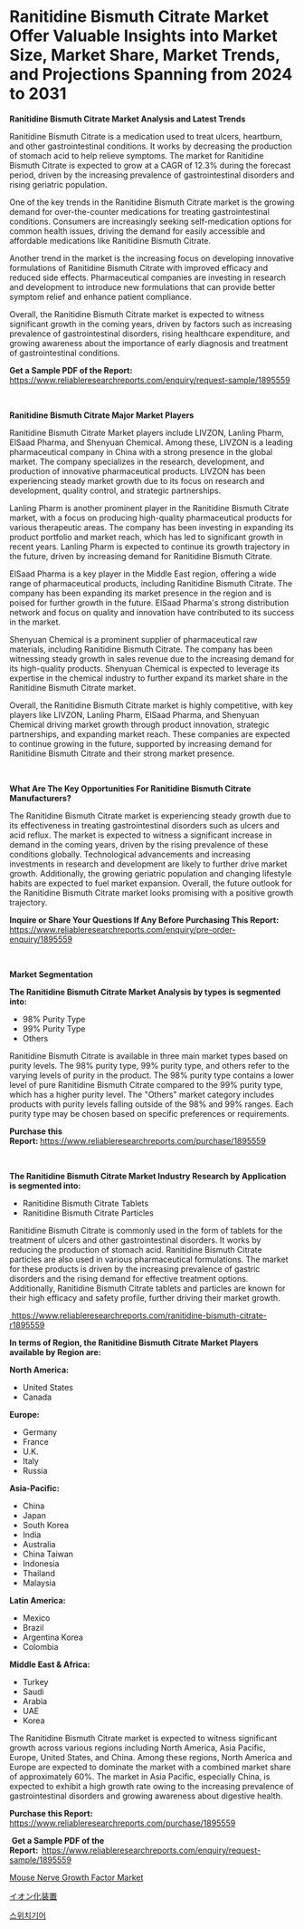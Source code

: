 <p><h1>Ranitidine Bismuth Citrate Market Offer Valuable Insights into Market Size, Market Share, Market Trends, and Projections Spanning from 2024 to 2031</h1></p><p><strong>Ranitidine Bismuth Citrate Market Analysis and Latest Trends</strong></p>
<p><p>Ranitidine Bismuth Citrate is a medication used to treat ulcers, heartburn, and other gastrointestinal conditions. It works by decreasing the production of stomach acid to help relieve symptoms. The market for Ranitidine Bismuth Citrate is expected to grow at a CAGR of 12.3% during the forecast period, driven by the increasing prevalence of gastrointestinal disorders and rising geriatric population.</p><p>One of the key trends in the Ranitidine Bismuth Citrate market is the growing demand for over-the-counter medications for treating gastrointestinal conditions. Consumers are increasingly seeking self-medication options for common health issues, driving the demand for easily accessible and affordable medications like Ranitidine Bismuth Citrate.</p><p>Another trend in the market is the increasing focus on developing innovative formulations of Ranitidine Bismuth Citrate with improved efficacy and reduced side effects. Pharmaceutical companies are investing in research and development to introduce new formulations that can provide better symptom relief and enhance patient compliance.</p><p>Overall, the Ranitidine Bismuth Citrate market is expected to witness significant growth in the coming years, driven by factors such as increasing prevalence of gastrointestinal disorders, rising healthcare expenditure, and growing awareness about the importance of early diagnosis and treatment of gastrointestinal conditions.</p></p>
<p><strong>Get a Sample PDF of the Report:&nbsp;</strong> <a href="https://www.reliableresearchreports.com/enquiry/request-sample/1895559">https://www.reliableresearchreports.com/enquiry/request-sample/1895559</a></p>
<p>&nbsp;</p>
<p><strong>Ranitidine Bismuth Citrate Major Market Players</strong></p>
<p><p>Ranitidine Bismuth Citrate Market players include LIVZON, Lanling Pharm, ElSaad Pharma, and Shenyuan Chemical. Among these, LIVZON is a leading pharmaceutical company in China with a strong presence in the global market. The company specializes in the research, development, and production of innovative pharmaceutical products. LIVZON has been experiencing steady market growth due to its focus on research and development, quality control, and strategic partnerships.</p><p>Lanling Pharm is another prominent player in the Ranitidine Bismuth Citrate market, with a focus on producing high-quality pharmaceutical products for various therapeutic areas. The company has been investing in expanding its product portfolio and market reach, which has led to significant growth in recent years. Lanling Pharm is expected to continue its growth trajectory in the future, driven by increasing demand for Ranitidine Bismuth Citrate.</p><p>ElSaad Pharma is a key player in the Middle East region, offering a wide range of pharmaceutical products, including Ranitidine Bismuth Citrate. The company has been expanding its market presence in the region and is poised for further growth in the future. ElSaad Pharma's strong distribution network and focus on quality and innovation have contributed to its success in the market.</p><p>Shenyuan Chemical is a prominent supplier of pharmaceutical raw materials, including Ranitidine Bismuth Citrate. The company has been witnessing steady growth in sales revenue due to the increasing demand for its high-quality products. Shenyuan Chemical is expected to leverage its expertise in the chemical industry to further expand its market share in the Ranitidine Bismuth Citrate market.</p><p>Overall, the Ranitidine Bismuth Citrate market is highly competitive, with key players like LIVZON, Lanling Pharm, ElSaad Pharma, and Shenyuan Chemical driving market growth through product innovation, strategic partnerships, and expanding market reach. These companies are expected to continue growing in the future, supported by increasing demand for Ranitidine Bismuth Citrate and their strong market presence.</p></p>
<p>&nbsp;</p>
<p><strong>What Are The Key Opportunities For Ranitidine Bismuth Citrate Manufacturers?</strong></p>
<p><p>The Ranitidine Bismuth Citrate market is experiencing steady growth due to its effectiveness in treating gastrointestinal disorders such as ulcers and acid reflux. The market is expected to witness a significant increase in demand in the coming years, driven by the rising prevalence of these conditions globally. Technological advancements and increasing investments in research and development are likely to further drive market growth. Additionally, the growing geriatric population and changing lifestyle habits are expected to fuel market expansion. Overall, the future outlook for the Ranitidine Bismuth Citrate market looks promising with a positive growth trajectory.</p></p>
<p><strong>Inquire or Share Your Questions If Any Before Purchasing This Report:</strong> <a href="https://www.reliableresearchreports.com/enquiry/pre-order-enquiry/1895559">https://www.reliableresearchreports.com/enquiry/pre-order-enquiry/1895559</a></p>
<p>&nbsp;</p>
<p><strong>Market Segmentation</strong></p>
<p><strong>The Ranitidine Bismuth Citrate Market Analysis by types is segmented into:</strong></p>
<p><ul><li>98% Purity Type</li><li>99% Purity Type</li><li>Others</li></ul></p>
<p><p>Ranitidine Bismuth Citrate is available in three main market types based on purity levels. The 98% purity type, 99% purity type, and others refer to the varying levels of purity in the product. The 98% purity type contains a lower level of pure Ranitidine Bismuth Citrate compared to the 99% purity type, which has a higher purity level. The "Others" market category includes products with purity levels falling outside of the 98% and 99% ranges. Each purity type may be chosen based on specific preferences or requirements.</p></p>
<p><strong>Purchase this Report:&nbsp;</strong><a href="https://www.reliableresearchreports.com/purchase/1895559">https://www.reliableresearchreports.com/purchase/1895559</a></p>
<p>&nbsp;</p>
<p><strong>The Ranitidine Bismuth Citrate Market Industry Research by Application is segmented into:</strong></p>
<p><ul><li>Ranitidine Bismuth Citrate Tablets</li><li>Ranitidine Bismuth Citrate Particles</li></ul></p>
<p><p>Ranitidine Bismuth Citrate is commonly used in the form of tablets for the treatment of ulcers and other gastrointestinal disorders. It works by reducing the production of stomach acid. Ranitidine Bismuth Citrate particles are also used in various pharmaceutical formulations. The market for these products is driven by the increasing prevalence of gastric disorders and the rising demand for effective treatment options. Additionally, Ranitidine Bismuth Citrate tablets and particles are known for their high efficacy and safety profile, further driving their market growth.</p></p>
<p><a href="https://www.reliableresearchreports.com/ranitidine-bismuth-citrate-r1895559">&nbsp;https://www.reliableresearchreports.com/ranitidine-bismuth-citrate-r1895559</a></p>
<p><strong>In terms of Region, the Ranitidine Bismuth Citrate Market Players available by Region are:</strong></p>
<p>
    <p> <strong> North America: </strong>
        <ul>
            <li>United States</li>
            <li>Canada</li>
        </ul>
        </p> 
    <p> <strong> Europe: </strong>
        <ul>
            <li>Germany</li>
            <li>France</li>
            <li>U.K.</li>
            <li>Italy</li>
            <li>Russia</li>
        </ul>
        </p> 
    <p> <strong> Asia-Pacific: </strong>
        <ul>
            <li>China</li>
            <li>Japan</li>
            <li>South Korea</li>
            <li>India</li>
            <li>Australia</li>
            <li>China Taiwan</li>
            <li>Indonesia</li>
            <li>Thailand</li>
            <li>Malaysia</li>
        </ul>
        </p> 
    <p> <strong> Latin America: </strong>
        <ul>
            <li>Mexico</li>
            <li>Brazil</li>
            <li>Argentina Korea</li>
            <li>Colombia</li>
        </ul>
        </p> 
    <p> <strong> Middle East & Africa: </strong>
        <ul>
            <li>Turkey</li>
            <li>Saudi</li>
            <li>Arabia</li>
            <li>UAE</li>
            <li>Korea</li>
        </ul>
    </p>
    </p>
<p><p>The Ranitidine Bismuth Citrate market is expected to witness significant growth across various regions including North America, Asia Pacific, Europe, United States, and China. Among these regions, North America and Europe are expected to dominate the market with a combined market share of approximately 60%. The market in Asia Pacific, especially China, is expected to exhibit a high growth rate owing to the increasing prevalence of gastrointestinal disorders and growing awareness about digestive health.</p></p>
<p><strong>Purchase this Report: </strong><a href="https://www.reliableresearchreports.com/purchase/1895559">https://www.reliableresearchreports.com/purchase/1895559</a></p>
<p>&nbsp;<strong>Get a Sample PDF of the Report:&nbsp;&nbsp;</strong><a href="https://www.reliableresearchreports.com/enquiry/request-sample/1895559">https://www.reliableresearchreports.com/enquiry/request-sample/1895559</a></p>
<p><strong></strong></p>
<p><p><a href="https://github.com/JennyferFeil2023/Market-Research-Report-List-1/blob/main/mouse-nerve-growth-factor-market.md">Mouse Nerve Growth Factor Market</a></p><p><a href="https://github.com/oqxogxyvqe90775/Market-Research-Report-List-2/blob/main/722253258846.md">イオン化装置</a></p><p><a href="https://github.com/lzrvbyqzftro57/Market-Research-Report-List-2/blob/main/640505456594.md">스위치기어</a></p></p>